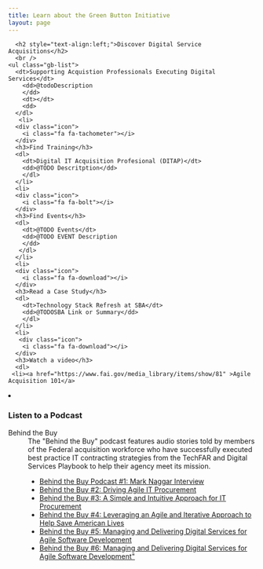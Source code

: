 ```yaml
---
title: Learn about the Green Button Initiative
layout: page
---
```

<section class="home home-about" id="#home-about">
  
      <h2 style="text-align:left;">Discover Digital Service Acquisitions</h2>
      <br />
	<ul class="gb-list">
	  <dt>Supporting Acquistion Professionals Executing Digital Services</dt>
	    <dd>@todoDescription
	    </dd>
	    <dt></dt>
	    <dd>
	  </dl>
	   <li>
	  <div class="icon">
	    <i class="fa fa-tachometer"></i>
	  </div>
	  <h3>Find Training</h3>
	  <dl>
	    <dt>Digital IT Acquisition Profesional (DITAP)</dt>
	    <dd>@TODO Descritption</dd>
	    </dl>
	  </li>
	  <li>
	  <div class="icon">
	    <i class="fa fa-bolt"></i>
	  </div>
	  <h3>Find Events</h3>
	  <dl>
	    <dt>@TODO Events</dt>
	    <dd>@TODO EVENT Description 
	    </dd>
	   </dl>
	  </li>
	  <li>
	  <div class="icon">
	    <i class="fa fa-download"></i>
	  </div>
	  <h3>Read a Case Study</h3>
	  <dl>
	    <dt>Technology Stack Refresh at SBA</dt>
	    <dd>@TODOSBA Link or Summary</dd>
	    </dl>
	  </li>
	  <li>
	   <div class="icon">
	    <i class="fa fa-download"></i>
	  </div>
	  <h3>Watch a video</h3>
	  <dl>
	 <li><a href="https://www.fai.gov/media_library/items/show/81" >Agile Acquisition 101</a>
</li>
	    <dd></dd>
	    </dl>
	  </li>
	  <li>
	   <div class="icon">
	    <i class="fa fa-exchange"></i>
	  </div>
	  <h3>Listen to a Podcast</h3>
	  <dl>
	    <dt>Behind the Buy</dt>
	    <dd>The "Behind the Buy" podcast features audio stories told by members of the Federal acquisition workforce who have successfully executed best practice IT contracting strategies from the TechFAR and Digital Services Playbook to help their agency meet its mission.
<p><ul>
<li><a href="https://www.fai.gov/drupal/sites/default/files/audio/030815Podcast.mp3" >Behind the Buy Podcast #1: Mark Naggar Interview</a>
</li>

<li><a href="https://www.fai.gov/drupal/sites/default/files/audio/041615Podcast.mp3">Behind the Buy #2: Driving Agile IT Procurement
 </a></li>

<li><a href="https://www.whitehouse.gov/sites/default/files/audio/behind_the_buy_may2015.mp3">Behind the Buy #3: A Simple and Intuitive Approach for IT Procurement</a></li>

<li><a href="https://www.fai.gov/drupal/sites/default/files/audio/2015behind_the_buy_podcast4.mp3">Behind the Buy #4: Leveraging an Agile and Iterative Approach to Help Save American Lives</a></li>

<li><a href="https://www.whitehouse.gov/sites/default/files/audio/mp3/behind_the_buy_podcast5.mp3">Behind the Buy #5: Managing and Delivering Digital Services for Agile Software Development</a></li>

<li><a href="https://www.whitehouse.gov/sites/default/files/audio/mp3/behind_the_buy_podcast6.mp3">Behind the Buy #6: Managing and Delivering Digital Services for Agile Software Development"</a></li>


